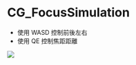 # CG_FocusSimulation

- 使用 WASD 控制前後左右
- 使用 QE 控制焦距距離

![](https://github.com/itetsai/CG_FocusSimulation/blob/main/gif/animation.gif)
